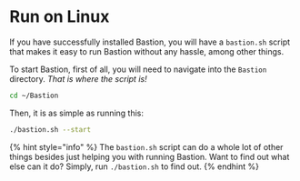 # Run on Linux

If you have successfully installed Bastion, you will have a `bastion.sh` script that makes it easy to run Bastion without any hassle, among other things.

To start Bastion, first of all, you will need to navigate into the `Bastion` directory. _That is where the script is!_

```bash
cd ~/Bastion
```

Then, it is as simple as running this:

```bash
./bastion.sh --start
```

{% hint style="info" %}
The `bastion.sh` script can do a whole lot of other things besides just helping you with running Bastion. Want to find out what else can it do? Simply, run `./bastion.sh` to find out.
{% endhint %}


